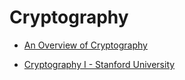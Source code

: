 # Cryptography

- [An Overview of Cryptography][1]

- [Cryptography I - Stanford University][2]

[1]:	https://www.garykessler.net/library/crypto.html
[2]:	https://www.coursera.org/learn/crypto
